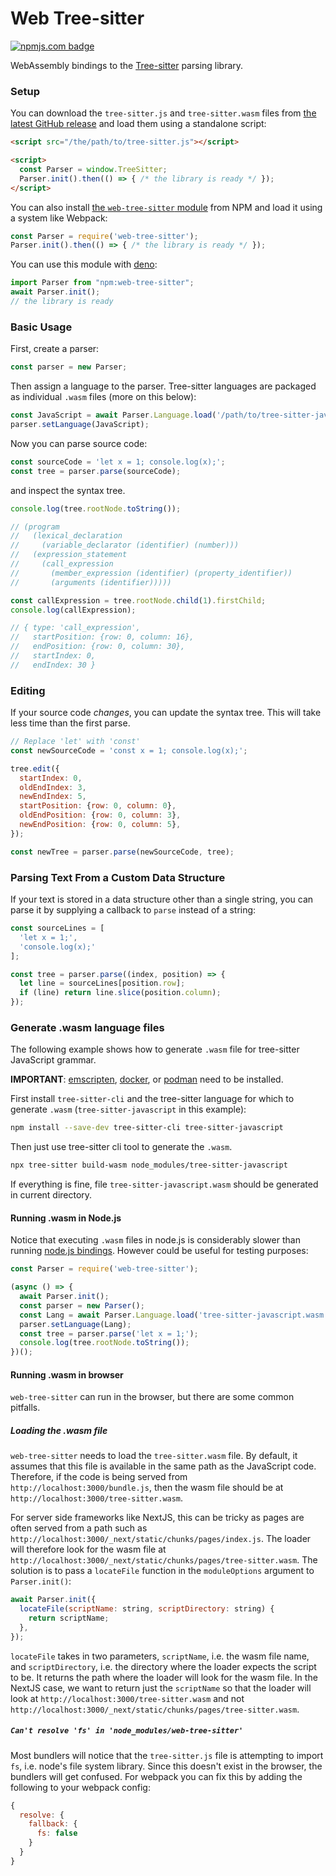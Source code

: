# Web Tree-sitter

[![npmjs.com badge]][npmjs.com]

[npmjs.com]: https://www.npmjs.org/package/web-tree-sitter
[npmjs.com badge]: https://img.shields.io/npm/v/web-tree-sitter.svg?color=%23BF4A4A

WebAssembly bindings to the [Tree-sitter](https://github.com/tree-sitter/tree-sitter) parsing library.

### Setup

You can download the `tree-sitter.js` and `tree-sitter.wasm` files from [the latest GitHub release](https://github.com/tree-sitter/tree-sitter/releases/latest) and load them using a standalone script:

```html
<script src="/the/path/to/tree-sitter.js"></script>

<script>
  const Parser = window.TreeSitter;
  Parser.init().then(() => { /* the library is ready */ });
</script>
```

You can also install [the `web-tree-sitter` module](https://www.npmjs.com/package/web-tree-sitter) from NPM and load it using a system like Webpack:

```js
const Parser = require('web-tree-sitter');
Parser.init().then(() => { /* the library is ready */ });
```

You can use this module with [deno](https://deno.land/):

```js
import Parser from "npm:web-tree-sitter";
await Parser.init();
// the library is ready
```

### Basic Usage

First, create a parser:

```js
const parser = new Parser;
```

Then assign a language to the parser. Tree-sitter languages are packaged as individual `.wasm` files (more on this below):

```js
const JavaScript = await Parser.Language.load('/path/to/tree-sitter-javascript.wasm');
parser.setLanguage(JavaScript);
```

Now you can parse source code:

```js
const sourceCode = 'let x = 1; console.log(x);';
const tree = parser.parse(sourceCode);
```

and inspect the syntax tree.

```javascript
console.log(tree.rootNode.toString());

// (program
//   (lexical_declaration
//     (variable_declarator (identifier) (number)))
//   (expression_statement
//     (call_expression
//       (member_expression (identifier) (property_identifier))
//       (arguments (identifier)))))

const callExpression = tree.rootNode.child(1).firstChild;
console.log(callExpression);

// { type: 'call_expression',
//   startPosition: {row: 0, column: 16},
//   endPosition: {row: 0, column: 30},
//   startIndex: 0,
//   endIndex: 30 }
```

### Editing

If your source code *changes*, you can update the syntax tree. This will take less time than the first parse.

```javascript
// Replace 'let' with 'const'
const newSourceCode = 'const x = 1; console.log(x);';

tree.edit({
  startIndex: 0,
  oldEndIndex: 3,
  newEndIndex: 5,
  startPosition: {row: 0, column: 0},
  oldEndPosition: {row: 0, column: 3},
  newEndPosition: {row: 0, column: 5},
});

const newTree = parser.parse(newSourceCode, tree);
```

### Parsing Text From a Custom Data Structure

If your text is stored in a data structure other than a single string, you can parse it by supplying a callback to `parse` instead of a string:

```javascript
const sourceLines = [
  'let x = 1;',
  'console.log(x);'
];

const tree = parser.parse((index, position) => {
  let line = sourceLines[position.row];
  if (line) return line.slice(position.column);
});
```

### Generate .wasm language files

The following example shows how to generate `.wasm` file for tree-sitter JavaScript grammar.

**IMPORTANT**: [emscripten](https://emscripten.org/docs/getting_started/downloads.html), [docker](https://www.docker.com/), or [podman](https://podman.io) need to be installed.

First install `tree-sitter-cli` and the tree-sitter language for which to generate `.wasm` (`tree-sitter-javascript` in this example):

```sh
npm install --save-dev tree-sitter-cli tree-sitter-javascript
```

Then just use tree-sitter cli tool to generate the `.wasm`.

```sh
npx tree-sitter build-wasm node_modules/tree-sitter-javascript
```

If everything is fine, file `tree-sitter-javascript.wasm` should be generated in current directory.

#### Running .wasm in Node.js

Notice that executing `.wasm` files in node.js is considerably slower than running [node.js bindings](https://github.com/tree-sitter/node-tree-sitter). However could be useful for testing purposes:

```javascript
const Parser = require('web-tree-sitter');

(async () => {
  await Parser.init();
  const parser = new Parser();
  const Lang = await Parser.Language.load('tree-sitter-javascript.wasm');
  parser.setLanguage(Lang);
  const tree = parser.parse('let x = 1;');
  console.log(tree.rootNode.toString());
})();
```

#### Running .wasm in browser

`web-tree-sitter` can run in the browser, but there are some common pitfalls.

##### Loading the .wasm file

`web-tree-sitter` needs to load the `tree-sitter.wasm` file. By default, it assumes that this file is available in the
same path as the JavaScript code. Therefore, if the code is being served from `http://localhost:3000/bundle.js`, then
the wasm file should be at `http://localhost:3000/tree-sitter.wasm`.

For server side frameworks like NextJS, this can be tricky as pages are often served from a path such as
`http://localhost:3000/_next/static/chunks/pages/index.js`. The loader will therefore look for the wasm file at
`http://localhost:3000/_next/static/chunks/pages/tree-sitter.wasm`. The solution is to pass a `locateFile` function in
the `moduleOptions` argument to `Parser.init()`:

```javascript
await Parser.init({
  locateFile(scriptName: string, scriptDirectory: string) {
    return scriptName;
  },
});
```

`locateFile` takes in two parameters, `scriptName`, i.e. the wasm file name, and `scriptDirectory`, i.e. the directory
where the loader expects the script to be. It returns the path where the loader will look for the wasm file. In the NextJS
case, we want to return just the `scriptName` so that the loader will look at `http://localhost:3000/tree-sitter.wasm`
and not `http://localhost:3000/_next/static/chunks/pages/tree-sitter.wasm`.

##### `Can't resolve 'fs' in 'node_modules/web-tree-sitter'`

Most bundlers will notice that the `tree-sitter.js` file is attempting to import `fs`, i.e. node's file system library.
Since this doesn't exist in the browser, the bundlers will get confused. For webpack you can fix this by adding the
following to your webpack config:

```javascript
{
  resolve: {
    fallback: {
      fs: false
    }
  }
}
```
